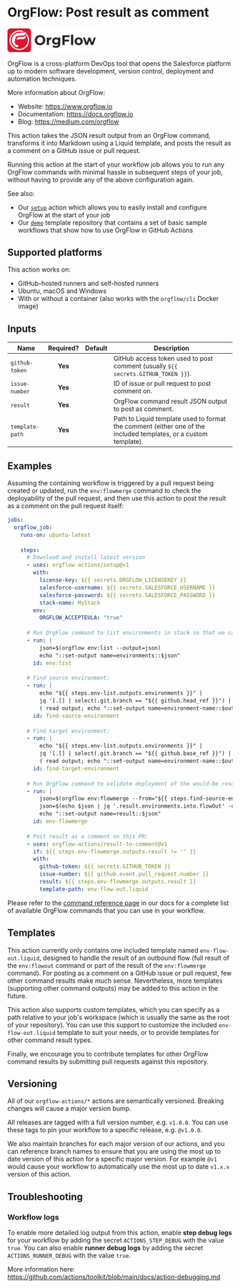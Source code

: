 # OrgFlow: Post result as comment

<p><img src="logo.svg" alt="OrgFlow Logo" width="200"/></p>

OrgFlow is a cross-platform DevOps tool that opens the Salesforce platform up to modern software development, version control, deployment and automation techniques.

More information about OrgFlow:

- Website: https://www.orgflow.io
- Documentation: https://docs.orgflow.io
- Blog: https://medium.com/orgflow

This action takes the JSON result output from an OrgFlow command, transforms it into Markdown using a Liquid template, and posts the result as a comment on a GitHub issue or pull request.

Running this action at the start of your workflow job allows you to run any OrgFlow commands with minimal hassle in subsequent steps of your job, without having to provide any of the above configuration again.

See also:

- Our [`setup`](https://github.com/OrgFlow-Actions/setup) action which allows you to easily install and configure OrgFlow at the start of your job
- Our [`demo`](https://github.com/OrgFlow-Actions/demo) template repository that contains a set of basic sample workflows that show how to use OrgFlow in GitHub Actions

## Supported platforms

This action works on:

- GitHub-hosted runners and self-hosted runners
- Ubuntu, macOS and Windows
- With or without a container (also works with the `orgflow/cli` Docker image)

## Inputs

| Name            | Required? | Default                | Description                                                                                                      |
| --------------- | :-------: | ---------------------- | ---------------------------------------------------------------------------------------------------------------- |
| `github-token`  |  **Yes**  |                        | GitHub access token used to post comment (usually `${{ secrets.GITHUB_TOKEN }}`).                                   |
| `issue-number`  |  **Yes**  |                        | ID of issue or pull request to post comment on.                                                                  |
| `result`        |  **Yes**  |                        | OrgFlow command result JSON output to post as comment.                                                           |
| `template-path` |  **Yes**  |                        | Path to Liquid template used to format the comment (either one of the included templates, or a custom template). |

## Examples

Assuming the containing workflow is triggered by a pull request being created or updated, run the `env:flowmerge` command to check the deployability of the pull request, and then use this action to post the result as a comment on the pull request itself:

```yaml
jobs:
  orgflow_job:
    runs-on: ubuntu-latest

    steps:
      # Download and install latest version
      - uses: orgflow-actions/setup@v1
        with:
          license-key: ${{ secrets.ORGFLOW_LICENSEKEY }}
          salesforce-username: ${{ secrets.SALESFORCE_USERNAME }}
          salesforce-password: ${{ secrets.SALESFORCE_PASSWORD }}
          stack-name: MyStack
        env:
          ORGFLOW_ACCEPTEULA: "true"

      # Run OrgFlow command to list environments in stack so that we can map branch names to environment names:
      - run: |
          json=$(orgflow env:list --output=json)
          echo "::set-output name=environments::$json"
        id: env:list

      # Find source environment:
      - run: |
          echo "${{ steps.env-list.outputs.environments }}" |
          jq '[.[] | select(.git.branch == "${{ github.head_ref }}") | .name] | select(. | length > 0)[0]' -r |
          ( read output; echo "::set-output name=environment-name::$output"; )
        id: find-source-environment

      # Find target environment:
      - run: |
          echo "${{ steps.env-list.outputs.environments }}" |
          jq '[.[] | select(.git.branch == "${{ github.base_ref }}") | .name] | select(. | length > 0)[0]' -r |
          ( read output; echo "::set-output name=environment-name::$output"; )
        id: find-target-environment

      # Run OrgFlow command to validate deployment of the would-be result of merging this PR:
      - run: |
          json=$(orgflow env:flowmerge --from="${{ steps.find-source-environment.outputs.environment-name }}" --into="${{ steps.find-target-environment.outputs.environment-name }}" --checkOnly --output=json)
          json=$(echo $json | jq '.result.environments.into.flowOut' -c)
          echo "::set-output name=result::$json"
        id: env-flowmerge

      # Post result as a comment on this PR:
      - uses: orgflow-actions/result-to-comment@v1
        if: ${{ steps.env-flowmerge.outputs.result != '' }}
        with:
          github-token: ${{ secrets.GITHUB_TOKEN }}
          issue-number: ${{ github.event.pull_request.number }}
          result: ${{ steps.env-flowmerge.outputs.result }}
          template-path: env-flow-out.liquid
```

Please refer to the [command reference page](https://docs.orgflow.io/reference/commands/help.html) in our docs for a complete list of available OrgFlow commands that you can use in your workflow.

## Templates

This action currently only contains one included template named `env-flow-out.liquid`, designed to handle the result of an outbound flow (full result of the `env:flowout` command or part of the result of the `env:flowmerge` command). For posting as a comment on a GitHub issue or pull request, few other command results make much sense. Nevertheless, more templates (supporting other command outputs) may be added to this action in the future.

This action also supports custom templates, which you can specify as a path relative to your job's workspace (which is usually the same as the root of your repository). You can use this support to customize the included `env-flow-out.liquid` template to suit your needs, or to provide templates for other command result types.

Finally, we encourage you to contribute templates for other OrgFlow command results by submitting pull requests against this repository.

## Versioning

All of our `orgflow-actions/*` actions are semantically versioned. Breaking changes will cause a major version bump.

All releases are tagged with a full version number, e.g. `v1.0.0`. You can use these tags to pin your workflow to a specific release, e.g. `@v1.0.0`.

We also maintain branches for each major version of our actions, and you can reference branch names to ensure that you are using the most up to date version of this action for a specific major version. For example `@v1` would cause your workflow to automatically use the most up to date `v1.x.x` version of this action.

## Troubleshooting

### Workflow logs

To enable more detailed log output from this action, enable **step debug logs** for your workflow by adding the secret `ACTIONS_STEP_DEBUG` with the value `true`. You can also enable **runner debug logs** by adding the secret `ACTIONS_RUNNER_DEBUG` with the value `true`.

More information here:
https://github.com/actions/toolkit/blob/main/docs/action-debugging.md

